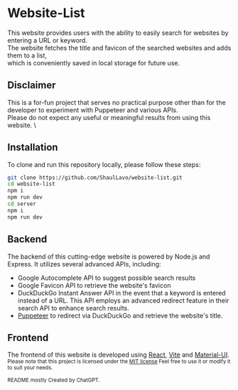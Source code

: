# Website-List

This website provides users with the ability to easily search for websites by entering a URL or keyword. \
The website fetches the title and favicon of the searched websites and adds them to a list, \
which is conveniently saved in local storage for future use.

## Disclaimer

This is a for-fun project that serves no practical purpose other than for the developer to experiment with Puppeteer and various APIs. \
Please do not expect any useful or meaningful results from using this website. \
## Installation

To clone and run this repository locally, please follow these steps:

```bash
git clone https://github.com/ShaulLavo/website-list.git
cd website-list
npm i
npm run dev
cd server
npm i
npm run dev
```

## Backend

The backend of this cutting-edge website is powered by Node.js and Express. It utilizes several advanced APIs, including:

- Google Autocomplete API to suggest possible search results
- Google Favicon API to retrieve the website's favicon
- DuckDuckGo Instant Answer API in the event that a keyword is entered instead of a URL. This API employs an advanced redirect feature in their search API to enhance search results.
- [Puppeteer](https://pptr.dev/) to redirect via DuckDuckGo and retrieve the website's title.

## Frontend

The frontend of this website is developed using [React](https://reactjs.org/), [Vite](https://vitejs.dev/) and [Material-UI](https://material-ui.com/). \
<sub>
    Please note that this project is licensed under the
    <a href='https://opensource.org/license/mit/'>MIT license</a>
    Feel free to use it or modify it to suit your needs.
</sub>

<sub>
    <p>
        README mostly Created by ChatGPT.
    </p>
</sub>
